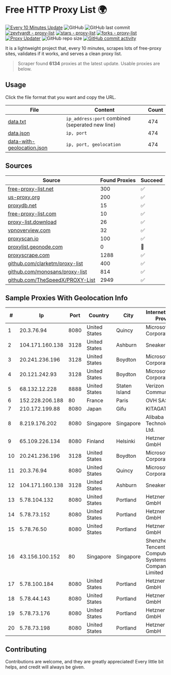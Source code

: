 
# Free HTTP Proxy List 🌍

[![Every 10 Minutes Update](https://github.com/mertguvencli/http-proxy-list/actions/workflows/main.yml/badge.svg?branch=main)](https://github.com/mertguvencli/http-proxy-list/actions/workflows/main.yml)
![GitHub](https://img.shields.io/github/license/mertguvencli/http-proxy-list)
![GitHub last commit](https://img.shields.io/github/last-commit/mertguvencli/http-proxy-list)
[![zevtyardt - proxy-list](https://img.shields.io/static/v1?label=zevtyardt&message=proxy-list&color=blue&logo=github)](https://github.com/zevtyardt/proxy-list "Go to GitHub repo")
[![stars - proxy-list](https://img.shields.io/github/stars/zevtyardt/proxy-list?style=social)](https://github.com/zevtyardt/proxy-list)
[![forks - proxy-list](https://img.shields.io/github/forks/zevtyardt/proxy-list?style=social)](https://github.com/zevtyardt/proxy-list)
[![Proxy Updater](https://github.com/zevtyardt/proxy-list/workflows/Proxy%20Updater/badge.svg)](https://github.com/zevtyardt/proxy-list/actions?query=workflow:"Proxy+Updater")
![GitHub repo size](https://img.shields.io/github/repo-size/zevtyardt/proxy-list)
[![GitHub commit activity](https://img.shields.io/github/commit-activity/m/zevtyardt/proxy-list?logo=commits)](https://github.com/zevtyardt/proxy-list/commits/main)

It is a lightweight project that, every 10 minutes, scrapes lots of free-proxy sites, validates if it works, and serves a clean proxy list.

> Scraper found **6134** proxies at the latest update. Usable proxies are below.

## Usage

Click the file format that you want and copy the URL.

|File|Content|Count|
|----|-------|-----|
|[data.txt](https://raw.githubusercontent.com/mertguvencli/http-proxy-list/main/proxy-list/data.txt)|`ip_address:port` combined (seperated new line)|474|
|[data.json](https://raw.githubusercontent.com/mertguvencli/http-proxy-list/main/proxy-list/data.json)|`ip, port`|474|
|[data-with-geolocation.json](https://raw.githubusercontent.com/mertguvencli/http-proxy-list/main/proxy-list/data-with-geolocation.json)|`ip, port, geolocation`|474|

## Sources

|Source|Found Proxies|Succeed|
|------|-------------|-------|
|[free-proxy-list.net](https://free-proxy-list.net)|300|✅|
|[us-proxy.org](https://www.us-proxy.org)|200|✅|
|[proxydb.net](http://proxydb.net)|15|✅|
|[free-proxy-list.com](https://free-proxy-list.com/?page=&port=&type%5B%5D=http&type%5B%5D=https&up_time=0&search=Search)|10|✅|
|[proxy-list.download](https://www.proxy-list.download/HTTP)|26|✅|
|[vpnoverview.com](https://vpnoverview.com/privacy/anonymous-browsing/free-proxy-servers)|32|✅|
|[proxyscan.io](https://www.proxyscan.io)|100|✅|
|[proxylist.geonode.com](https://proxylist.geonode.com/api/proxy-list?limit=300&page=1&sort_by=lastChecked&sort_type=desc&protocols=http,https)|0|🚫|
|[proxyscrape.com](https://api.proxyscrape.com/v2/?request=displayproxies&protocol=http&timeout=10000&country=all&ssl=all&anonymity=all)|1288|✅|
|[github.com/clarketm/proxy-list](https://raw.githubusercontent.com/clarketm/proxy-list/master/proxy-list-raw.txt)|400|✅|
|[github.com/monosans/proxy-list](https://raw.githubusercontent.com/monosans/proxy-list/main/proxies/http.txt)|814|✅|
|[github.com/TheSpeedX/PROXY-List](https://raw.githubusercontent.com/TheSpeedX/PROXY-List/master/http.txt)|2949|✅|


## Sample Proxies With Geolocation Info

|#|Ip|Port|Country|City|Internet Service Provider|
|-|--|----|-------|----|-------------------------|
|1|20.3.76.94|8080|United States|Quincy|Microsoft Corporation|
|2|104.171.160.138|3128|United States|Ashburn|Sneaker Server|
|3|20.241.236.196|3128|United States|Boydton|Microsoft Corporation|
|4|20.121.242.93|3128|United States|Boydton|Microsoft Corporation|
|5|68.132.12.228|8888|United States|Staten Island|Verizon Communications|
|6|152.228.206.188|80|France|Paris|OVH SAS|
|7|210.172.199.88|8080|Japan|Gifu|KITAGATA|
|8|8.219.176.202|8080|Singapore|Singapore|Alibaba (US) Technology Co., Ltd.|
|9|65.109.226.134|8080|Finland|Helsinki|Hetzner Online GmbH|
|10|20.241.236.196|3128|United States|Boydton|Microsoft Corporation|
|11|20.3.76.94|8080|United States|Quincy|Microsoft Corporation|
|12|104.171.160.138|3128|United States|Ashburn|Sneaker Server|
|13|5.78.104.132|8080|United States|Portland|Hetzner Online GmbH|
|14|5.78.73.152|8080|United States|Portland|Hetzner Online GmbH|
|15|5.78.76.50|8080|United States|Portland|Hetzner Online GmbH|
|16|43.156.100.152|80|Singapore|Singapore|Shenzhen Tencent Computer Systems Company Limited|
|17|5.78.100.184|8080|United States|Portland|Hetzner Online GmbH|
|18|5.78.44.143|8080|United States|Portland|Hetzner Online GmbH|
|19|5.78.73.176|8080|United States|Portland|Hetzner Online GmbH|
|20|5.78.73.198|8080|United States|Portland|Hetzner Online GmbH|



## Contributing

Contributions are welcome, and they are greatly appreciated! Every
little bit helps, and credit will always be given.

